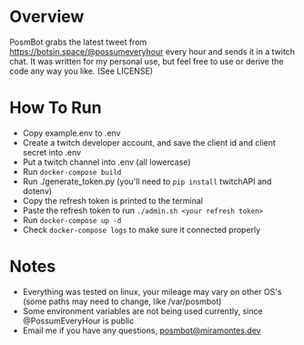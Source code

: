 # Overview

PosmBot grabs the latest tweet from https://botsin.space/@possumeveryhour every hour and sends it in a twitch chat. It was written for my personal use, but feel free to use or derive the code any way you like. (See LICENSE)

# How To Run

- Copy example.env to .env
- Create a twitch developer account, and save the client id and client secret into .env
- Put a twitch channel into .env (all lowercase)
- Run `docker-compose build`
- Run ./generate_token.py (you'll need to `pip install` twitchAPI and dotenv)
- Copy the refresh token is printed to the terminal
- Paste the refresh token to run `./admin.sh <your refresh token>`
- Run `docker-compose up -d`
- Check `docker-compose logs` to make sure it connected properly

# Notes

- Everything was tested on linux, your mileage may vary on other OS's (some paths may need to change, like /var/posmbot)
- Some environment variables are not being used currently, since @PossumEveryHour is public
- Email me if you have any questions, posmbot@miramontes.dev
